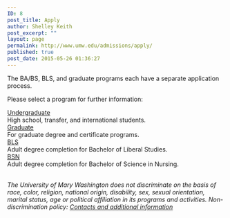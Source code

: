 ```yaml
---
ID: 8
post_title: Apply
author: Shelley Keith
post_excerpt: ""
layout: page
permalink: http://www.umw.edu/admissions/apply/
published: true
post_date: 2015-05-26 01:36:27
---
```

The BA/BS, BLS, and graduate programs each have a separate application process.

Please select a program for further information:
<div class="one-half first">
<div class="CTAbutton CTAdkgreen" style="font-size: 1em"><a href="/admissions/apply/undergraduate-application/">Undergraduate</a></div>
High school, transfer, and international students.

</div>
<div class="one-half">
<div class="CTAbutton CTAburgundy" style="font-size: 1em"><a class="GraduateApp" href="https://admissions.umw.edu/apply/?sr=a8f154ae-97ae-4eca-8187-234651110b0e">Graduate</a></div>
For graduate degree and certificate programs.

</div>
<div class="one-half first">
<div class=" CTAbutton CTAorange" style="font-size: 1em"><a class="DegreeCompletionApp" href="https://admissions.umw.edu/register/BLS">BLS</a></div>
Adult degree completion for Bachelor of Liberal Studies.

</div>
<div class="one-half">
<div class=" CTAbutton CTAorange" style="font-size: 1em"><a class="DegreeCompletionApp" href="https://admissions.umw.edu/register/BSN">BSN</a></div>
Adult degree completion for Bachelor of Science in Nursing.

</div>
&nbsp;

<em>The University of Mary Washington does not discriminate on the basis of race, color, religion, national origin, disability, sex, sexual orientation, marital status, age or political affiliation in its programs and activities. Non-discrimination policy: <a href="http://www.umw.edu/nondiscrimination/">Contacts and additional information</a> </em>